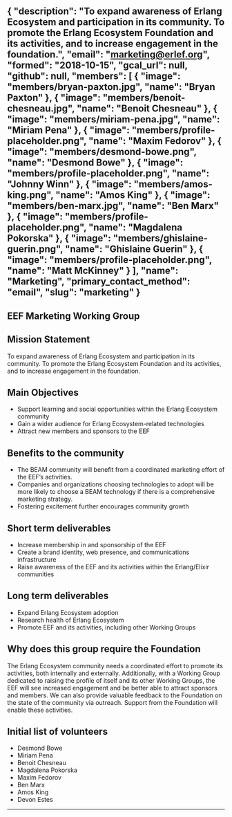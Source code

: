 {
  "description": "To expand awareness of Erlang Ecosystem and participation in its community. To promote the Erlang Ecosystem Foundation and its activities, and to increase engagement in the foundation.",
  "email": "marketing@erlef.org",
  "formed": "2018-10-15",
  "gcal_url": null,
  "github": null,
  "members": [
    {
      "image": "members/bryan-paxton.jpg",
      "name": "Bryan Paxton"
    },
    {
      "image": "members/benoit-chesneau.jpg",
      "name": "Benoit Chesneau"
    },
    {
      "image": "members/miriam-pena.jpg",
      "name": "Miriam Pena"
    },
    {
      "image": "members/profile-placeholder.png",
      "name": "Maxim Fedorov"
    },
    {
      "image": "members/desmond-bowe.png",
      "name": "Desmond Bowe"
    },
    {
      "image": "members/profile-placeholder.png",
      "name": "Johnny Winn"
    },
    {
      "image": "members/amos-king.png",
      "name": "Amos King"
    },
    {
      "image": "members/ben-marx.jpg",
      "name": "Ben Marx"
    },
    {
      "image": "members/profile-placeholder.png",
      "name": "Magdalena Pokorska"
    },
    {
      "image": "members/ghislaine-guerin.png",
      "name": "Ghislaine Guerin"
    },
    {
      "image": "members/profile-placeholder.png",
      "name": "Matt McKinney"
    }
  ],
  "name": "Marketing",
  "primary_contact_method": "email",
  "slug": "marketing"
}
---
EEF Marketing Working Group
---

## Mission Statement
To expand awareness of Erlang Ecosystem and participation in its community.  To promote the Erlang Ecosystem Foundation
and its activities, and to increase engagement in the foundation.

## Main Objectives
- Support learning and social opportunities within the Erlang Ecosystem community
- Gain a wider audience for Erlang Ecosystem-related technologies
- Attract new members and sponsors to the EEF

## Benefits to the community
- The BEAM community will benefit from a coordinated marketing effort of the EEF’s activities.
- Companies and organizations choosing technologies to adopt will be more likely to choose a BEAM
technology if there is a comprehensive marketing strategy.
- Fostering excitement further encourages community growth


## Short term deliverables
- Increase membership in and sponsorship of the EEF
- Create a brand identity, web presence, and communications infrastructure
- Raise awareness of the EEF and its activities within the Erlang/Elixir communities

## Long term deliverables
- Expand Erlang Ecosystem adoption
- Research health of Erlang Ecosystem
- Promote EEF and its activities, including other Working Groups

## Why does this group require the Foundation
The Erlang Ecosystem community needs a coordinated effort to promote its activities, both internally and externally.  Additionally, with a Working Group dedicated to raising the profile of itself and its other Working Groups, the EEF will see increased engagement and be better able to attract sponsors and members.  We can also provide valuable feedback to the Foundation on the state of the community via outreach.  Support from the Foundation will enable these activities.

## Initial list of volunteers
- Desmond Bowe
- Miriam Pena
- Benoit Chesneau
- Magdalena Pokorska
- Maxim Fedorov
- Ben Marx
- Amos King
- Devon Estes


-------
